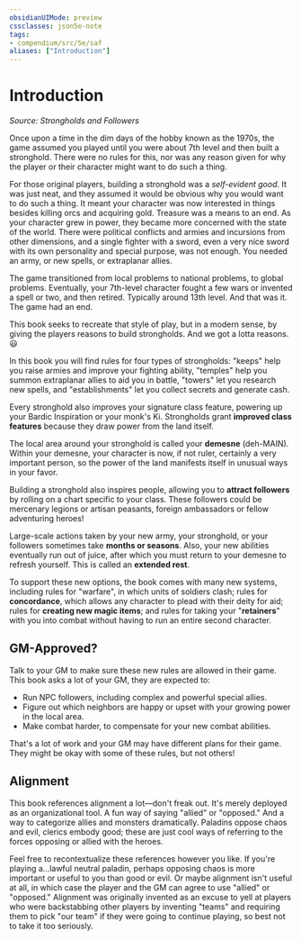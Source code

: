 ```yaml
---
obsidianUIMode: preview
cssclasses: json5e-note
tags:
- compendium/src/5e/saf
aliases: ["Introduction"]
---
```

# Introduction
*Source: Strongholds and Followers* 

Once upon a time in the dim days of the hobby known as the 1970s, the game assumed you played until you were about 7th level and then built a stronghold. There were no rules for this, nor was any reason given for why the player or their character might want to do such a thing.

For those original players, building a stronghold was a *self-evident good*. It was just neat, and they assumed it would be obvious why you would want to do such a thing. It meant your character was now interested in things besides killing orcs and acquiring gold. Treasure was a means to an end. As your character grew in power, they became more concerned with the state of the world. There were political conflicts and armies and incursions from other dimensions, and a single fighter with a sword, even a very nice sword with its own personality and special purpose, was not enough. You needed an army, or new spells, or extraplanar allies.

The game transitioned from local problems to national problems, to global problems. Eventually, your 7th-level character fought a few wars or invented a spell or two, and then retired. Typically around 13th level. And that was it. The game had an end.

This book seeks to recreate that style of play, but in a modern sense, by giving the players reasons to build strongholds. And we got a lotta reasons. 😃

In this book you will find rules for four types of strongholds: "keeps" help you raise armies and improve your fighting ability, "temples" help you summon extraplanar allies to aid you in battle, "towers" let you research new spells, and "establishments" let you collect secrets and generate cash.

Every stronghold also improves your signature class feature, powering up your Bardic Inspiration or your monk's Ki. Strongholds grant **improved class features** because they draw power from the land itself.

The local area around your stronghold is called your **demesne** (deh-MAIN). Within your demesne, your character is now, if not ruler, certainly a very important person, so the power of the land manifests itself in unusual ways in your favor.

Building a stronghold also inspires people, allowing you to **attract followers** by rolling on a chart specific to your class. These followers could be mercenary legions or artisan peasants, foreign ambassadors or fellow adventuring heroes!

Large-scale actions taken by your new army, your stronghold, or your followers sometimes take **months or seasons**. Also, your new abilities eventually run out of juice, after which you must return to your demesne to refresh yourself. This is called an **extended rest**.

To support these new options, the book comes with many new systems, including rules for "warfare", in which units of soldiers clash; rules for **concordance**, which allows any character to plead with their deity for aid; rules for **creating new magic items**; and rules for taking your "**retainers**" with you into combat without having to run an entire second character.

## GM-Approved?

Talk to your GM to make sure these new rules are allowed in their game. This book asks a lot of your GM, they are expected to:

- Run NPC followers, including complex and powerful special allies.  
- Figure out which neighbors are happy or upset with your growing power in the local area.  
- Make combat harder, to compensate for your new combat abilities.  

That's a lot of work and your GM may have different plans for their game. They might be okay with some of these rules, but not others!

## Alignment

This book references alignment a lot—don't freak out. It's merely deployed as an organizational tool. A fun way of saying "allied" or "opposed." And a way to categorize allies and monsters dramatically. Paladins oppose chaos and evil, clerics embody good; these are just cool ways of referring to the forces opposing or allied with the heroes.

Feel free to recontextualize these references however you like. If you're playing a...lawful neutral paladin, perhaps opposing chaos is more important or useful to you than good or evil. Or maybe alignment isn't useful at all, in which case the player and the GM can agree to use "allied" or "opposed." Alignment was originally invented as an excuse to yell at players who were backstabbing other players by inventing "teams" and requiring them to pick "our team" if they were going to continue playing, so best not to take it too seriously.